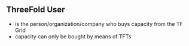## ThreeFold User

 - is the person/organization/company who buys capacity from the TF Grid
 - capacity can only be bought by means of TFTs
